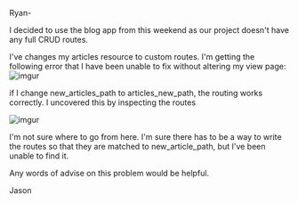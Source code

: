

Ryan-

I decided to use the blog app from this weekend as our project doesn't have any full CRUD routes.

I've changes my articles resource to custom routes.  I'm getting the following error that 
I have been unable to fix without altering my view page:
![imgur](http://i.imgur.com/7XYcWM5.png)

if I change new_articles_path to articles_new_path, the routing works correctly.  I uncovered
this by inspecting the routes

![imgur](http://i.imgur.com/8LjlXox.png)

I'm not sure where to go from here.  I'm sure there has to be a way to write the routes
so that they are matched to new_article_path, but I've been unable to find it.

Any words of advise on this problem would be helpful.

Jason

